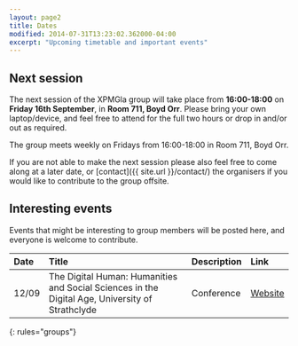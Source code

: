 ```yaml
---
layout: page2
title: Dates
modified: 2014-07-31T13:23:02.362000-04:00
excerpt: "Upcoming timetable and important events"
---
```


## Next session

The next session of the XPMGla group will take place from **16:00-18:00** on **Friday 16th September**, in **Room 711, Boyd Orr**. Please bring your own laptop/device, and feel free to attend for the full two hours or drop in and/or out as required.


The group meets weekly on Fridays from 16:00-18:00 in Room 711, Boyd Orr.


If you are not able to make the next session please also feel free to come along at a later date, or [contact]({{ site.url }}/contact/) the organisers if you would like to contribute to the group offsite.


<!---

## Upcoming sessions

|Date|Agenda|Venue|Notes|
|:---|:---|:---|
|19/08|Project work|Room 201, 11 University Gardens||
|26/08|Project work|Room 201, 11 University Gardens||
|02/09|Project work|Room 201, 11 University Gardens||
|09/09|Project work|Room 201, 11 University Gardens||
|16/09|Project work|Room 201, 11 University Gardens||
|23/09|Project work|Room 201, 11 University Gardens||
|30/09|Project work|Room 201, 11 University Gardens||
|07/10|Project work|Room 201, 11 University Gardens||
|14/10|Project work|Room 201, 11 University Gardens||
|21/10|Project work|Room 201, 11 University Gardens||
|28/10|Project work|Room 201, 11 University Gardens||
|04/11|Project work|Room 201, 11 University Gardens||
|11/11|Project work|Room 201, 11 University Gardens||
|18/11|Project work|Room 201, 11 University Gardens||
|25/11|Project work|Room 201, 11 University Gardens||
|02/12|Project work|Room 201, 11 University Gardens||
{: rules="groups"}



## Past sessions

|Date|Agenda|Venue|Minutes|
|:---|:---|:---|:---|
|05/08|Digital Humanities abstract work|Room 201, 11 University Gardens||
|22/07|Project work|Room 201, 11 University Gardens||
|08/07|Project work|Room 201, 11 University Gardens||
|24/06|Strathclyde Summer Project (SSE) Prep|Room 201, 11 University Gardens||
|10/06|Project work|Room 201, 11 University Gardens||
|27/05|Project work|Room 201, 11 University Gardens||
|13/05|Project work|5C, Postgraduate Study Area (5th floor), Glasgow University Library||
|29/04|Project work|205, 5 University Gardens||
|15/04|Project work|205, 5 University Gardens||
|01/04|Reading in the Resonant Interval: David Mitchell's *Slade House* & *I_Bombadil*|205, 5 University Gardens|
|18/03|['Tweet This'](http://www.gla.ac.uk/media/media_442521_en.pdf)|205, 5 University Gardens||
|04/03|Crawl and parse demo|205, 5 University Gardens|[Link]({{ site.url }}/minutes-4th-march-2016/)|
|19/02|GitHub workshop / Landing page workshop|205, 5 University Gardens|[Link]({{ site.url }}/minutes-19th-february-2016/)|
|05/02|Introductory meeting|STELLA|[Link]({{ site.url }}/minutes-5th-february-2016/)|
{: rules="groups"}

--->

## Interesting events

Events that might be interesting to group members will be posted here, and everyone is welcome to contribute.

|Date|Title|Description|Link
|:---|:---|:---|:---|
|12/09|The Digital Human: Humanities and Social Sciences in the Digital Age, University of Strathclyde|Conference|[Website](http://ewds.strath.ac.uk/Default.aspx?alias=ewds.strath.ac.uk/digihass2016)|
{: rules="groups"}
